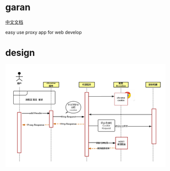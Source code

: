 # garan

[中文文档](README-zh.md)

easy use proxy app for web develop



# design 

![xx](./docs/images/design.png)